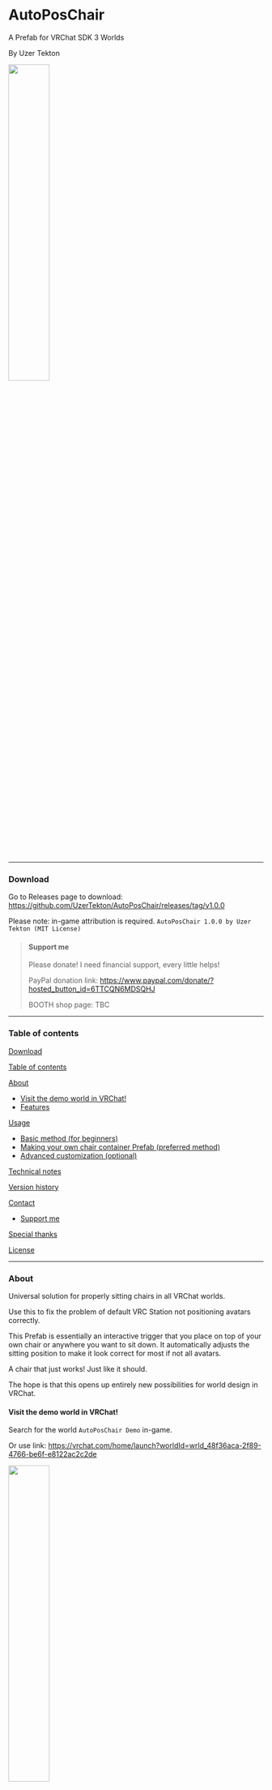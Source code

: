 # **AutoPosChair**

A Prefab for VRChat SDK 3 Worlds

By Uzer Tekton

<img src="images/20250227-QuickTest.gif" width=40% height=40%>


------------------------------------------------------------------------

### Download

Go to Releases page to download: https://github.com/UzerTekton/AutoPosChair/releases/tag/v1.0.0

Please note: in-game attribution is required. `AutoPosChair 1.0.0 by Uzer Tekton (MIT License)`

>#### Support me
>
>Please donate! I need financial support, every little helps!
>
>PayPal donation link: https://www.paypal.com/donate/?hosted_button_id=6TTCQN6MDSQHJ
>
>BOOTH shop page: TBC


------------------------------------------------------------------------

### Table of contents

[Download](#download)

[Table of contents](#table-of-contents)

[About](#about)
- [Visit the demo world in VRChat!](#visit-the-demo-world-in-vrchat)
- [Features](#features)

[Usage](#usage)
- [Basic method (for beginners)](#basic-method-for-beginners)
- [Making your own chair container Prefab (preferred method)](#making-your-own-chair-container-prefab-preferred-method)
- [Advanced customization (optional)](#advanced-customization-optional)

[Technical notes](#technical-notes)

[Version history](#version-history)

[Contact](#contact)
- [Support me](#support-me)

[Special thanks](#special-thanks)

[License](#license)


------------------------------------------------------------------------

### About

Universal solution for properly sitting chairs in all VRChat worlds.

Use this to fix the problem of default VRC Station not positioning avatars correctly.

This Prefab is essentially an interactive trigger that you place on top of your own chair or anywhere you want to sit down. It automatically adjusts the sitting position to make it look correct for most if not all avatars.

A chair that just works! Just like it should.

The hope is that this opens up entirely new possibilities for world design in VRChat.


#### Visit the demo world in VRChat!

Search for the world `AutoPosChair Demo` in-game.

Or use link: https://vrchat.com/home/launch?worldId=wrld_48f36aca-2f89-4766-be6f-e8122ac2c2de

<img src="images/20250227-World.png" width=40% height=40%>


#### Features

- Easy to use, all you need to do is place an instance of the Prefab on top of your own chair model.

- One chair fits all avatars:

  - All heights and sizes and body proportions

  - Different sitting poses (e.g. cross-legged)

  - Strange avatars with no legs or non-proportional legs

- The chair works in all situations:

  - Changing avatar while seated

  - Changing avatar height while seated

  - Rotated chair of any angle in world space

  - Scaled chair of any scale in world space

  - In a VRC Pickup e.g. being thrown

  - In a moving object e.g. a vehicle

- Other features:

  - Works in VR

  - Custom proximity detection to prevent entering chair from afar
 
  - Minimal performance impact, even with large number of chairs
 
  - Minimal network usage

  - Works with avatar culling
 
  - Smooth adjustment motion
 
  - In-game error log output
 
  - Fully commented Udon Graph


------------------------------------------------------------------------

### Usage

<img src="images/20250227-Usage.png" width=40% height=40%>

Visit the demo world for a visual guide! Search for the world `AutoPosChair Demo` in-game.

- Prerequisite: Have VRChat SDK 3 installed. Use VCC to install if in doubt.

- Import the package (drag and drop into your Assets window). You will need:
```
AutoPosChair (Prefab)
AutoPosChairCalibrator (Udon Graph)
AutoPosChairProximityChecker (Udon Graph)
```

- Put these somewhere in your Assets folder, e.g. inside `Assets/Prefabs/AutoPosChair/`


#### Basic method (for beginners)

- Use this method only if you want something done quickly and easily, and only for a few chairs. The preferred method is to put it inside your own Prefab (see later section).

- Drag and drop an instance of the Prefab `AutoPosChair` into your scene, then position it on top of your chair seat.

    - By default, the pivot position of the Prefab is the center point of a 40 x 40 cm area on your sitting surface (such as a chair seat). Therefore the Prefab position should be 0.2 m horizontally offset backwards from the front edge of your chair.

    - The Prefab height position (Y) is the height of your sitting surface from the floor, a height of 0.5 m (typical for a dining chair) is a good starting point.

    - You don't need to be super precise. You can just eyeball it and then adjust the position if necessary.

- Load up the game and it should work now.


#### Making your own chair container Prefab (preferred method)

- Use this method to maintain consistency across all chairs of the same type.

- The basic idea is to make a Prefab with have an empty GameObject as parent, and put your own chair model and AutoPosChair alongside each other inside it.

- Avoid non-uniform scaling. While it could still work, Unity does not like non-uniform scaling with rotations and it may create unpredictable results.

- Avoid changing the internal hierarchy of the Prefab because it may create unpredictable results.

- An example using the recommended structure:

```
YourDiningChair (Your own Prefab, empty GameObject, zero transform and uniform scale.)
├── YourDiningChairModel (Your own chair model.)
└── AutoPosChair (Positioned above the seating surface.)
```
-  Once you have made such a Prefab, you can then place any number of instances of this chair into your world.


#### Advanced customization (optional)

- This can be done either via Instance Overrides inside a chair Prefab (e.g. just start changing things inside YourDiningChair), or Prefab Variants if you are managing many different types of chairs with some shared Overrides between types.

- Modify the children objects inside `AutoPosChair` to customize your chair.

    - `BoxForInteraction`: You can change the interaction trigger to any shape you want by changing the Box Collider component. Default a 40 x 40 x 10 cm box.

        - For example, to make the whole chair clickable, replacing the Box Collider with a chair shaped Mesh Collider (and add a Mesh Renderer) as the trigger. It is recommended to keep `AutoPosChair` independent from the actual chair model, and use a duplicate Mesh Collider (and Mesh Filter) as the trigger. This is because:

            - Objects marked as static will not get highlighted when mouseover. But objects not marked as static will not get baked lighting. Best keep them independent.

            - If you place any other object (such as the chair model) as a child under `BoxForInteraction`, the whole chair would get highlighted when mouseover (unless marked as static), while only the invisible box is clickable, which is visually inconsistent and confusing.

    - `SphereForProximityCheck`: You can adjust how far away you want the chair to become interactable. Default 2 m radius.

    - `StationEnter`: No need to touch this, this is controlled by the script.

    - `StationExit`: You can position this to a more sensible place for your particular chair, for example on the floor on the left or right side of a booth seating or dining chair (IRL you wouldn't stand on the table), or behind the chair if you are sitting on a cliff (to prevent falling).

    - `TargetChairEdge`: This is the reference position the script looks at for calculations. You can adjust its local position (but not local rotation) to precisely align with the edge of whatever surface you are sitting on. This will affect the final sitting position.

        - When placed correctly, `TargetChairEdge` Z axis should point in the direction the chair is facing. Y axis should be perpendicular (upwards) to the seating surface. X axis should align with the actual chair edge.

        - `TargetChairEdge` local rotations must be 0,0,0 for calibration to work properly. If you want a rotated chair, you can rotate the parent objects (`AutoPosChair` or its parents), but not the `TargetChairEdge` itself locally.


------------------------------------------------------------------------

### Technical notes

<img src="images/20250227-Technical.png" width=40% height=40%>

- Made with Udon Graph in Unity 2022.3.22f1 with VRChat SDK Worlds 3.7.5

- The underlying principle is similar to UdonCalibratingChairs 4.0 by Superbstingray, but with a completely new algorithm and calibration process.

- The basic idea is adjusting the position of the StationEnter, so that the avatar looks like it is sitting correctly while inside the VRC Station.

- The transform calculation is based on the front edge of the chair.

    - The script estimates there the chair edge should be by taking into account an assumed thigh thickness ratio and overhang ratio in relation to the UpperLeg bones lengths. The default ratios are tested to look correct for most avatars.

    - The transform method keeps the player perfectly centered from left to right (i.e. no X axis or sideways movement).

- Calibration cycles loop until the transform is completed within a tolerance distance, with a safety timeout period (default 10 seconds).

- The calibration only runs when someone sits down, so there is minimal performance impact, even with a large number of chairs.

- The only network usage is one final sync of the final position fired by the sitting down player when their own calibration is completed. This is mainly for avatars beyond the culling distance to position correctly, because Udon cannot detect whether an avatar is culled (by culling distance), and calibrating with a culled avatar will create inaccurate results.

  - The alternative strategy of doing everything locally (such as the case of UCC 4.0) requires waiting for the remote player to get within a certain range before calibrating. However, there is no way in Udon to tell whether an avatar is culled, nor detect the culling distance settings. Because the culling distance can vary from player to player, if we were to simply assume a calibration range for everyone, it is very easy to have calibrations done on a culled avatar, or have unculled avatar in the distance waiting for calibration while looking weird.

  - This script would instead calibrate remote players regardless of distance, and have the final correct position synced to everyone by the person sitting down, who should always have the most accurate avatar model for calibration and unaffected by any culling. This will ensure even the culled avatars have the correct position, and no avatar is left uncalibrated in the distance.

  - Since it is only one Vector3 variable, synced only one time per sitting down (or adjusting heights etc.), the network usage is minimal and inconsequential in the grand scheme of things.

  - There is a rare edge case when you walk towards a culled player who is sat down, had changed their height or avatar, and had already finished their re-calibration, their avatar will reload for you locally but not for them, thus triggering a re-calibration locally only for you, during this time if you quickly move away and have their avatar culled again during this calibration, the calibration will be performed on their culled avatar thus creating wrong results.

    - One way to fix this would be requesting the owner to re-sync every time someone starts a calibration, but this will generate too much requests when someone is sitting down normally and everyone in the server is requesting for a re-sync. Therefore this bug remains unfixed. Udon has no way for detecting culled avatars and we have simply reached the limit of the system.

- The script reacts to avatar changes and avatar eye height changes while being seated, and restarts calibration automatically.

- The script uses a fallback method for strange avatars that do not have conventional bone structures or are grossly over-sized, and puts them directly on top the chair (like a plushie) to look correct. Try using VRCat or VRRat.

- Some functions such as disabling tooltip and VR fix for rotated stations are based on UCC 4.0 by Superbstingray.

- The Prefab is designed based on a typical dining chair with an IRL seating height of 50 cm from the floor, and the VRChat assumption of the player collider being a 40 cm diameter 165 cm tall capsule. The 40 x 40 x 10 cm box is optimal for visual legibility and clickability from all view angles. In other words, the Prefab conforms to the same assumptions of the default VRChat animations and poses, and is designed to be user-friendly.

- Proximity checking uses a sphere collider for realism and performance reasons. The default radius is 2 m measured at eye level (correspondingly 1 m above the seating surface, or 1.5 m from the floor). Beware that this radius could be affected by scaling.

- A simple usage example can be found in the Examples folder. It shows the recommended structure for making your own chair. The AutoPosChair Prefab doesn't need the Examples folder to function, you can safely delete the folder to save space.

- By default "Can use station from station" is turned off. This is because there is currently a bug with VRC Station when entering station from another station, the camera view angle limits will be messed up. This is a bug of the VRC component itself and can only be fixed by VRChat devs.


------------------------------------------------------------------------

### Version history

#### AutoPosChair 1.0.0

2025-02-27

- Initial release


------------------------------------------------------------------------

### Contact

Leave a message on my Discord server or DM me: https://discord.gg/yG4HnBM8Du


#### Support me

Please donate! I need financial support, every little helps!

PayPal donation link: https://www.paypal.com/donate/?hosted_button_id=6TTCQN6MDSQHJ

BOOTH shop page: TBC


-------------

### Special thanks

Some non-substantial parts are a derivative of UdonCalibratingChairs 4.0 by Superbstingray (MIT License).

Thank you for helping with testing and feedback and encouragement!

<img src="images/20250227-Thanks.png" width=40% height=40%>


------------------------------------------------------------------------

### License

AutoPosChair is available under the MIT License with an additional condition:

For use of this Prefab in a VRChat world, an in-game attribution is required, by including the asset title, the version used, author name, and type of license.

`AutoPosChair 1.0.0 by Uzer Tekton (MIT License)`

